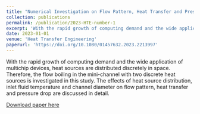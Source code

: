 ```yaml
---
title: "Numerical Investigation on Flow Pattern, Heat Transfer and Pressure Drop Characteristics of Flow Boiling with Discrete Heat Sources"
collection: publications
permalink: /publication/2023-HTE-number-1
excerpt: 'With the rapid growth of computing demand and the wide application of multichip devices, heat sources are distributed discretely in space. Therefore, the flow boiling in the mini-channel with two discrete heat sources is investigated in this study. The effects of heat source distribution, inlet fluid temperature and channel diameter on flow pattern, heat transfer and pressure drop are discussed in detail.'
date: 2023-01-01
venue: 'Heat Transfer Engineering'
paperurl: 'https://doi.org/10.1080/01457632.2023.2213997'
---
```

With the rapid growth of computing demand and the wide application of multichip devices, heat sources are distributed discretely in space. Therefore, the flow boiling in the mini-channel with two discrete heat sources is investigated in this study. The effects of heat source distribution, inlet fluid temperature and channel diameter on flow pattern, heat transfer and pressure drop are discussed in detail.

[Download paper here](http://academicpages.github.io/files/paper3.pdf)
